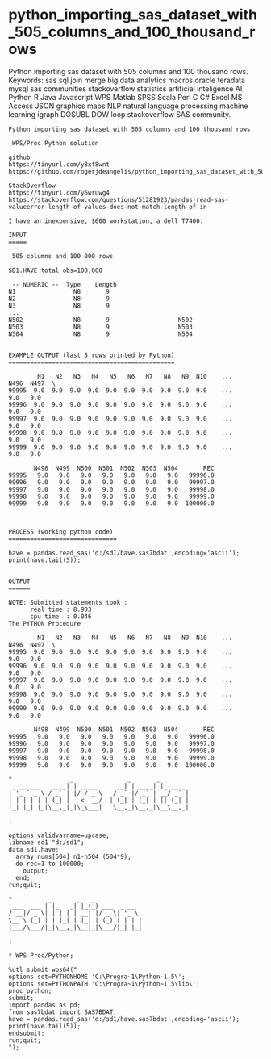 # python_importing_sas_dataset_with_505_columns_and_100_thousand_rows
Python importing sas dataset with 505 columns and 100 thousand rows.  Keywords: sas sql join merge big data analytics macros oracle teradata mysql sas communities stackoverflow statistics artificial inteligence AI Python R Java Javascript WPS Matlab SPSS Scala Perl C C# Excel MS Access JSON graphics maps NLP natural language processing machine learning igraph DOSUBL DOW loop stackoverflow SAS community.


    Python importing sas dataset with 505 columns and 100 thousand rows

     WPS/Proc Python solution

    github
    https://tinyurl.com/y8xf8wnt
    https://github.com/rogerjdeangelis/python_importing_sas_dataset_with_505_columns_and_100_thousand_rows

    StackOverflow
    https://tinyurl.com/y6wruwg4
    https://stackoverflow.com/questions/51281923/pandas-read-sas-valueerror-length-of-values-does-not-match-length-of-in

    I have an inexpensive, $600 workstation, a dell T7400.

    INPUT
    =====

     505 columns and 100 000 rows

    SD1.HAVE total obs=100,000

     -- NUMERIC --  Type    Length
    N1                N8       9
    N2                N8       9
    N3                N8       9
    ...
    N502              N8       9                   N502
    N503              N8       9                   N503
    N504              N8       9                   N504


    EXAMPLE OUTPUT (last 5 rows printed by Python)
    ==============================================

            N1   N2   N3   N4   N5   N6   N7   N8   N9  N10    ...     N496  N497  \
    99995  9.0  9.0  9.0  9.0  9.0  9.0  9.0  9.0  9.0  9.0    ...      9.0   9.0
    99996  9.0  9.0  9.0  9.0  9.0  9.0  9.0  9.0  9.0  9.0    ...      9.0   9.0
    99997  9.0  9.0  9.0  9.0  9.0  9.0  9.0  9.0  9.0  9.0    ...      9.0   9.0
    99998  9.0  9.0  9.0  9.0  9.0  9.0  9.0  9.0  9.0  9.0    ...      9.0   9.0
    99999  9.0  9.0  9.0  9.0  9.0  9.0  9.0  9.0  9.0  9.0    ...      9.0   9.0

           N498  N499  N500  N501  N502  N503  N504       REC
    99995   9.0   9.0   9.0   9.0   9.0   9.0   9.0   99996.0
    99996   9.0   9.0   9.0   9.0   9.0   9.0   9.0   99997.0
    99997   9.0   9.0   9.0   9.0   9.0   9.0   9.0   99998.0
    99998   9.0   9.0   9.0   9.0   9.0   9.0   9.0   99999.0
    99999   9.0   9.0   9.0   9.0   9.0   9.0   9.0  100000.0



    PROCESS (working python code)
    ==============================

    have = pandas.read_sas('d:/sd1/have.sas7bdat',encoding='ascii');
    print(have.tail(5));


    OUTPUT
    ======

    NOTE: Submitted statements took :
          real time : 8.903
          cpu time  : 0.046
    The PYTHON Procedure

            N1   N2   N3   N4   N5   N6   N7   N8   N9  N10    ...     N496  N497  \
    99995  9.0  9.0  9.0  9.0  9.0  9.0  9.0  9.0  9.0  9.0    ...      9.0   9.0
    99996  9.0  9.0  9.0  9.0  9.0  9.0  9.0  9.0  9.0  9.0    ...      9.0   9.0
    99997  9.0  9.0  9.0  9.0  9.0  9.0  9.0  9.0  9.0  9.0    ...      9.0   9.0
    99998  9.0  9.0  9.0  9.0  9.0  9.0  9.0  9.0  9.0  9.0    ...      9.0   9.0
    99999  9.0  9.0  9.0  9.0  9.0  9.0  9.0  9.0  9.0  9.0    ...      9.0   9.0

           N498  N499  N500  N501  N502  N503  N504       REC
    99995   9.0   9.0   9.0   9.0   9.0   9.0   9.0   99996.0
    99996   9.0   9.0   9.0   9.0   9.0   9.0   9.0   99997.0
    99997   9.0   9.0   9.0   9.0   9.0   9.0   9.0   99998.0
    99998   9.0   9.0   9.0   9.0   9.0   9.0   9.0   99999.0
    99999   9.0   9.0   9.0   9.0   9.0   9.0   9.0  100000.0

    *                _               _       _
     _ __ ___   __ _| | _____     __| | __ _| |_ __ _
    | '_ ` _ \ / _` | |/ / _ \   / _` |/ _` | __/ _` |
    | | | | | | (_| |   <  __/  | (_| | (_| | || (_| |
    |_| |_| |_|\__,_|_|\_\___|   \__,_|\__,_|\__\__,_|

    ;

    options validvarname=upcase;
    libname sd1 "d:/sd1";
    data sd1.have;
      array nums[504] n1-n504 (504*9);
      do rec=1 to 100000;
        output;
      end;
    run;quit;

    *          _       _   _
     ___  ___ | |_   _| |_(_) ___  _ __
    / __|/ _ \| | | | | __| |/ _ \| '_ \
    \__ \ (_) | | |_| | |_| | (_) | | | |
    |___/\___/|_|\__,_|\__|_|\___/|_| |_|

    ;

    * WPS Proc/Python;

    %utl_submit_wps64("
    options set=PYTHONHOME 'C:\Progra~1\Python~1.5\';
    options set=PYTHONPATH 'C:\Progra~1\Python~1.5\lib\';
    proc python;
    submit;
    import pandas as pd;
    from sas7bdat import SAS7BDAT;
    have = pandas.read_sas('d:/sd1/have.sas7bdat',encoding='ascii');
    print(have.tail(5));
    endsubmit;
    run;quit;
    ");
